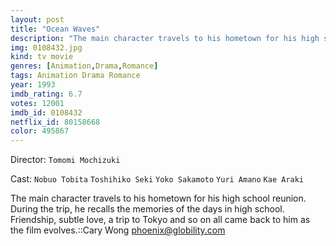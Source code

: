 ```yaml
---
layout: post
title: "Ocean Waves"
description: "The main character travels to his hometown for his high school reunion. During the trip, he recalls the memories of the days in high school. Friendship, subtle love, a trip to Tokyo and so on all came back to him as the film evolves..."
img: 0108432.jpg
kind: tv movie
genres: [Animation,Drama,Romance]
tags: Animation Drama Romance 
year: 1993
imdb_rating: 6.7
votes: 12001
imdb_id: 0108432
netflix_id: 80158668
color: 495867
---
```

Director: `Tomomi Mochizuki`  

Cast: `Nobuo Tobita` `Toshihiko Seki` `Yoko Sakamoto` `Yuri Amano` `Kae Araki` 

The main character travels to his hometown for his high school reunion. During the trip, he recalls the memories of the days in high school. Friendship, subtle love, a trip to Tokyo and so on all came back to him as the film evolves.::Cary Wong <phoenix@globility.com>